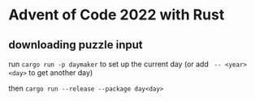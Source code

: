 # Advent of Code 2022 with Rust

## downloading puzzle input
run `cargo run -p daymaker` to set up the current day (or add ` -- <year> <day>` to get another day)

then `cargo run --release --package day<day>`